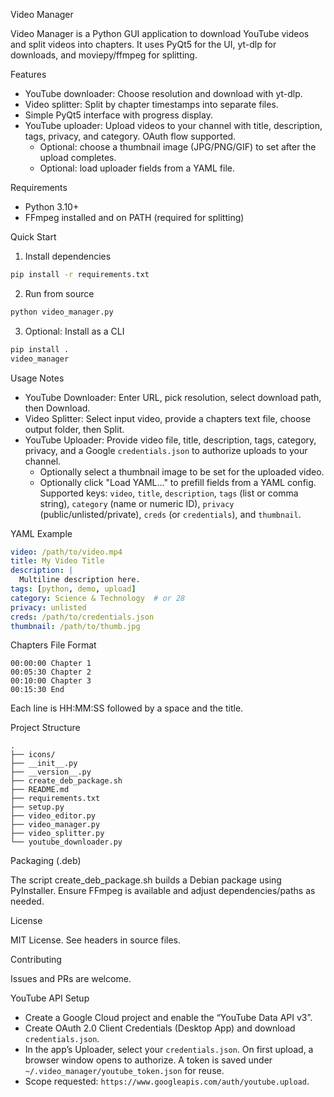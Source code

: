 Video Manager

Video Manager is a Python GUI application to download YouTube videos and split videos into chapters. It uses PyQt5 for the UI, yt-dlp for downloads, and moviepy/ffmpeg for splitting.

Features

- YouTube downloader: Choose resolution and download with yt-dlp.
- Video splitter: Split by chapter timestamps into separate files.
- Simple PyQt5 interface with progress display.
- YouTube uploader: Upload videos to your channel with title, description, tags, privacy, and category. OAuth flow supported.
  - Optional: choose a thumbnail image (JPG/PNG/GIF) to set after the upload completes.
  - Optional: load uploader fields from a YAML file.

Requirements

- Python 3.10+
- FFmpeg installed and on PATH (required for splitting)

Quick Start

1) Install dependencies

```bash
pip install -r requirements.txt
```

2) Run from source

```bash
python video_manager.py
```

3) Optional: Install as a CLI

```bash
pip install .
video_manager
```

Usage Notes

- YouTube Downloader: Enter URL, pick resolution, select download path, then Download.
- Video Splitter: Select input video, provide a chapters text file, choose output folder, then Split.
- YouTube Uploader: Provide video file, title, description, tags, category, privacy, and a Google `credentials.json` to authorize uploads to your channel.
  - Optionally select a thumbnail image to be set for the uploaded video.
  - Optionally click "Load YAML…" to prefill fields from a YAML config. Supported keys: `video`, `title`, `description`, `tags` (list or comma string), `category` (name or numeric ID), `privacy` (public/unlisted/private), `creds` (or `credentials`), and `thumbnail`.

YAML Example

```yaml
video: /path/to/video.mp4
title: My Video Title
description: |
  Multiline description here.
tags: [python, demo, upload]
category: Science & Technology  # or 28
privacy: unlisted
creds: /path/to/credentials.json
thumbnail: /path/to/thumb.jpg
```

Chapters File Format

```
00:00:00 Chapter 1
00:05:30 Chapter 2
00:10:00 Chapter 3
00:15:30 End
```

Each line is HH:MM:SS followed by a space and the title.

Project Structure

```
.
├── icons/
├── __init__.py
├── __version__.py
├── create_deb_package.sh
├── README.md
├── requirements.txt
├── setup.py
├── video_editor.py
├── video_manager.py
├── video_splitter.py
└── youtube_downloader.py
```

Packaging (.deb)

The script create_deb_package.sh builds a Debian package using PyInstaller. Ensure FFmpeg is available and adjust dependencies/paths as needed.

License

MIT License. See headers in source files.

Contributing

Issues and PRs are welcome.

YouTube API Setup

- Create a Google Cloud project and enable the “YouTube Data API v3”.
- Create OAuth 2.0 Client Credentials (Desktop App) and download `credentials.json`.
- In the app’s Uploader, select your `credentials.json`. On first upload, a browser window opens to authorize. A token is saved under `~/.video_manager/youtube_token.json` for reuse.
- Scope requested: `https://www.googleapis.com/auth/youtube.upload`.
